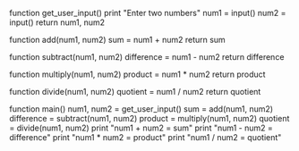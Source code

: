 <!--------------------------
Pseudocode for Part 1 & 2
--------------------------->


function get_user_input()
    print "Enter two numbers"
    num1 = input()
    num2 = input()
    return num1, num2

function add(num1, num2)
    sum = num1 + num2
    return sum

function subtract(num1, num2)
    difference = num1 - num2
    return difference

function multiply(num1, num2)
    product = num1 * num2
    return product

function divide(num1, num2)
    quotient = num1 / num2
    return quotient

function main()
    num1, num2 = get_user_input()
    sum = add(num1, num2)
    difference = subtract(num1, num2)
    product = multiply(num1, num2)
    quotient = divide(num1, num2)
    print "num1 + num2 = sum"
    print "num1 - num2 = difference"
    print "num1 * num2 = product"
    print "num1 / num2 = quotient"


